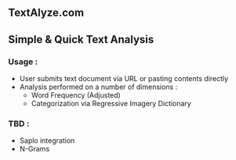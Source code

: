 ## TextAlyze.com
## Simple & Quick Text Analysis

### Usage :

* User submits text document via URL or pasting contents directly
* Analysis performed on a number of dimensions :
  * Word Frequency (Adjusted)
  * Categorization via Regressive Imagery Dictionary

### TBD :

* Saplo integration
* N-Grams

